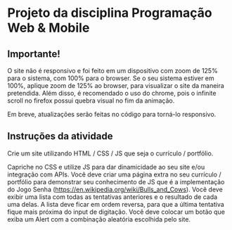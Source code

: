 # Projeto da disciplina Programação Web & Mobile
## Importante!
O site não é responsivo e foi feito em um dispositivo com zoom de 125% para o sistema, 
com 100% para o browser. Se o seu sistema estiver em 100%, aplique zoom de 125% ao browser, 
para visualizar o site da maneira pretendida. Além disso, é recomendado o uso do chrome, pois 
o infinite scroll no firefox possui quebra visual no fim da animação.

Em breve, atualizações serão feitas no código para torná-lo responsivo.
## Instruções da atividade
Crie um site utilizando HTML / CSS / JS que seja o currículo / portfólio.

Capriche no CSS e utilize JS para dar dinamicidade ao seu site e/ou integração com APIs.
Você deve criar uma página extra no seu currículo / portfólio para demonstrar seu conhecimento 
de JS que é a implementação do Jogo Senha (https://en.wikipedia.org/wiki/Bulls_and_Cows).
Você deve exibir uma lista com todas as tentativas anteriores e o resultado de cada uma delas. 
A lista deve ficar em ordem reversa, para que a última tentativa fique mais próxima do input de digitação. 
Você deve colocar um botão que exiba um Alert com a combinação aleatória escolhida pelo site.
